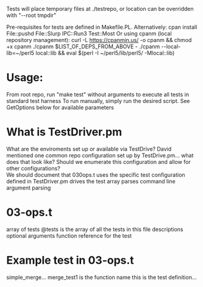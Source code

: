 Tests will place temporary files at ./testrepo, or location can be overridden with "--root tmpdir"

Pre-requisites for tests are defined in Makefile.PL.  Alternatively:  cpan install File::pushd File::Slurp IPC::Run3 Test::Most
Or using cpanm (local repository management):
    curl -L https://cpanmin.us/ -o cpanm && chmod +x cpanm
    ./cpanm $LIST_OF_DEPS_FROM_ABOVE
    - ./cpanm --local-lib=~/perl5 local::lib && eval $(perl -I ~/perl5/lib/perl5/ -Mlocal::lib)

# Usage:
   From root repo, run "make test" without arguments to execute all tests in standard test harness
   To run manually, simply run the desired script.
   See GetOptions below for available parameters


# What is TestDriver.pm
   What are the enviroments set up or available via TestDrive?  David mentioned one common repo configuration set up by TestDrive.pm... what does that look like?  Should we enumerate this configuration and allow for other configurations?  
   We should document that 030ops.t uses the specific test configuration defined in TestDriver.pm
   drives the test
   array
   parses
   command line argument parsing


# 03-ops.t
   array of tests  @tests is the array of all the tests in this file
   descriptions
   optional arguments
   function reference for the test
   
# Example test in 03-ops.t
   simple_merge... merge_test1 is the function name
   this is the test definition...
